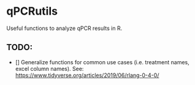 # qPCRutils
Useful functions to analyze qPCR results in R.

## TODO:
- [] Generalize functions for common use cases (i.e. treatment names, excel column names). See: https://www.tidyverse.org/articles/2019/06/rlang-0-4-0/
